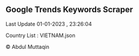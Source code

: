 

## Google Trends Keywords Scraper 
 
Last Update 01-01-2023 , 23:26:04

Country List :
VIETNAM.json



© Abdul Muttaqin 
